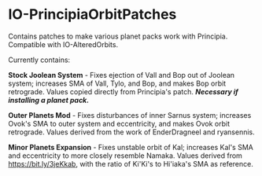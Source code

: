 # IO-PrincipiaOrbitPatches
Contains patches to make various planet packs work with Principia.
Compatible with IO-AlteredOrbits.

Currently contains:

  **Stock Joolean System** - Fixes ejection of Vall and Bop out of Joolean system; increases SMA of Vall, Tylo, and Bop, and makes Bop orbit retrograde. Values copied directly from Principia's patch.
    ***Necessary if installing a planet pack.***
    
  **Outer Planets Mod** - Fixes disturbances of inner Sarnus system; increases Ovok's SMA to outer system and eccentricity, and makes Ovok orbit retrograde. Values derived from the work of EnderDragneel and ryansennis.
    
  **Minor Planets Expansion** - Fixes unstable orbit of Kal; increases Kal's SMA and eccentricity to more closely resemble Namaka. Values derived from https://bit.ly/3jeKkab, with the ratio of Ki'Ki's to Hi'iaka's SMA as reference.
